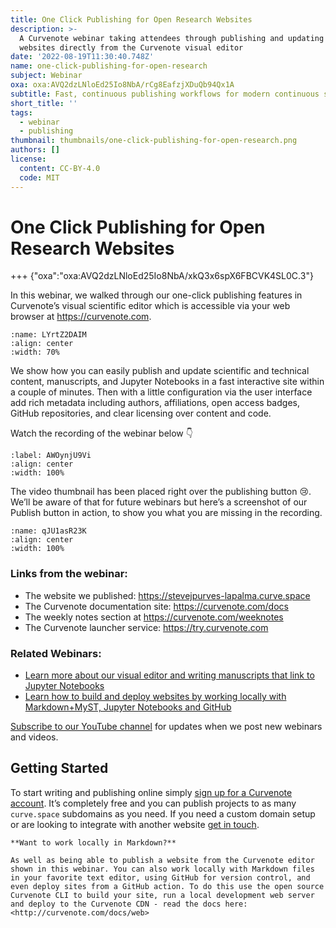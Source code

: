 ```yaml
---
title: One Click Publishing for Open Research Websites
description: >-
  A Curvenote webinar taking attendees through publishing and updating research
  websites directly from the Curvenote visual editor
date: '2022-08-19T11:30:40.748Z'
name: one-click-publishing-for-open-research
subject: Webinar
oxa: oxa:AVQ2dzLNloEd25Io8NbA/rCg8EafzjXDuQb94Qx1A
subtitle: Fast, continuous publishing workflows for modern continuous science
short_title: ''
tags:
  - webinar
  - publishing
thumbnail: thumbnails/one-click-publishing-for-open-research.png
authors: []
license:
  content: CC-BY-4.0
  code: MIT
---
```


# One Click Publishing for Open Research Websites

+++ {"oxa":"oxa:AVQ2dzLNloEd25Io8NbA/xkQ3x6spX6FBCVK4SL0C.3"}

In this webinar, we walked through our one-click publishing features in Curvenote’s visual scientific editor which is accessible via your web browser at <https://curvenote.com>.

```{figure} images/AVQ2dzLNloEd25Io8NbA-2UbgVpIpVaCBM09auSYA-v1.png
:name: LYrtZ2DAIM
:align: center
:width: 70%
```

We show how you can easily publish and update scientific and technical content, manuscripts, and Jupyter Notebooks in a fast interactive site within a couple of minutes. Then with a little configuration via the user interface add rich metadata including authors, affiliations, open access badges, GitHub repositories, and clear licensing over content and code.

Watch the recording of the webinar below 👇

```{iframe} https://www.youtube-nocookie.com/embed/KhEReBPDang
:label: AWOynjU9Vi
:align: center
:width: 100%
```

The video thumbnail has been placed right over the publishing button 😢. We’ll be aware of that for future webinars but here’s a screenshot of our Publish button in action, to show you what you are missing in the recording.

```{figure} images/AVQ2dzLNloEd25Io8NbA-787DlQ6Qea4IRdh8CVor-v1.png
:name: qJU1asR23K
:align: center
:width: 100%
```

### Links from the webinar:

- The website we published: <https://stevejpurves-lapalma.curve.space>
- The Curvenote documentation site: <https://curvenote.com/docs>
- The weekly notes section at <https://curvenote.com/weeknotes>
- The Curvenote launcher service: <https://try.curvenote.com>

### Related Webinars:

- [Learn more about our visual editor and writing manuscripts that link to Jupyter Notebooks](https://curvenote.com/blog/writing-a-scientific-paper-in-jupyter)
- [Learn how to build and deploy websites by working locally with Markdown+MyST, Jupyter Notebooks and GitHub](https://curvenote.com/blog/creating-an-open-research-website)

[Subscribe to our YouTube channel](https://www.youtube.com/channel/UCbIypbbP5iH7MgdgDypWiMQ) for updates when we post new webinars and videos.

## Getting Started

To start writing and publishing online simply [sign up for a Curvenote account](https://curvenote.com/signup). It’s completely free and you can publish projects to as many `curve.space` subdomains as you need. If you need a custom domain setup or are looking to integrate with another website [get in touch](mailto:support@curvenote.com).

````{important}
**Want to work locally in Markdown?**

As well as being able to publish a website from the Curvenote editor shown in this webinar. You can also work locally with Markdown files in your favorite text editor, using GitHub for version control, and even deploy sites from a GitHub action. To do this use the open source Curvenote CLI to build your site, run a local development web server and deploy to the Curvenote CDN - read the docs here: <http://curvenote.com/docs/web>

````

